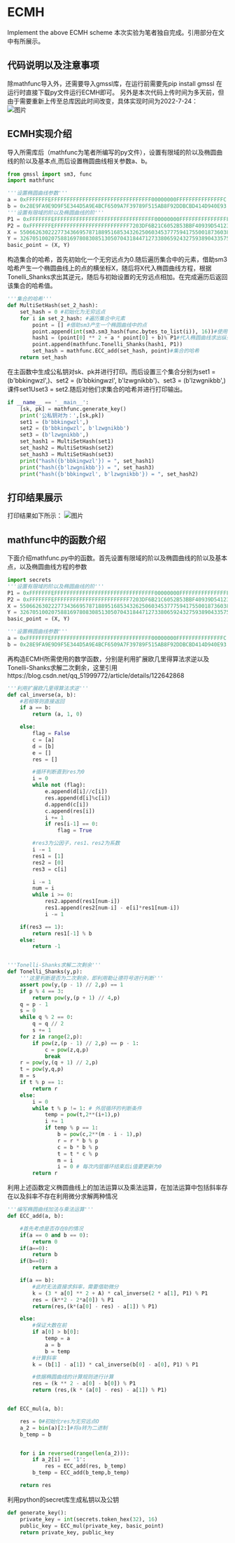 # ECMH
Implement the above ECMH scheme  本次实验为笔者独自完成。引用部分在文中有所展示。
## 代码说明以及注意事项
除mathfunc导入外，还需要导入gmssl库，在运行前需要先pip install gmssl
在运行时直接下载py文件运行ECMH即可。
另外是本次代码上传时间为多天前，但由于需要重新上传至总库因此时间改变，具体实现时间为2022-7-24：  
![图片](https://user-images.githubusercontent.com/105708747/180754733-2bd9dbcf-2748-42d7-b563-9f012aaa4fd0.png)

## ECMH实现介绍
导入所需库后（mathfunc为笔者所编写的py文件），设置有限域的阶以及椭圆曲线的阶以及基本点,而后设置椭圆曲线相关参数a、b。
```python
from gmssl import sm3, func
import mathfunc

'''设置椭圆曲线参数'''
a = 0xFFFFFFFEFFFFFFFFFFFFFFFFFFFFFFFFFFFFFFFF00000000FFFFFFFFFFFFFFFC
b = 0x28E9FA9E9D9F5E344D5A9E4BCF6509A7F39789F515AB8F92DDBCBD414D940E93
'''设置有限域的阶以及椭圆曲线的阶'''
P1 = 0xFFFFFFFEFFFFFFFFFFFFFFFFFFFFFFFFFFFFFFFF00000000FFFFFFFFFFFFFFFF
P2 = 0xFFFFFFFEFFFFFFFFFFFFFFFFFFFFFFFF7203DF6B21C6052B53BBF40939D54123
X = 55066263022277343669578718895168534326250603453777594175500187360389116729240
Y = 32670510020758816978083085130507043184471273380659243275938904335757337482424
basic_point = (X, Y)
```
构造集合的哈希，首先初始化一个无穷远点为0.随后遍历集合中的元素，借助sm3哈希产生一个椭圆曲线上的点的横坐标X，随后将X代入椭圆曲线方程，根据Tonelli_Shanks求出其逆元，随后与初始设置的无穷远点相加。在完成遍历后返回该集合的哈希值。
```python
'''集合的哈希'''
def MultiSetHash(set_2_hash):
    set_hash = 0 #初始化为无穷远点
    for i in set_2_hash: #遍历集合中元素
        point = [] #借助sm3产生一个椭圆曲线中的点
        point.append(int(sm3.sm3_hash(func.bytes_to_list(i)), 16))#使用sm3对集合元素进行哈希
        hash1 = (point[0] ** 2 + a * point[0] + b)% P1#代入椭圆曲线求出纵坐标
        point.append(mathfunc.Tonelli_Shanks(hash1, P1))
        set_hash = mathfunc.ECC_add(set_hash, point)#集合的哈希
    return set_hash
```
在主函数中生成公私钥对sk、pk并进行打印。而后设置三个集合分别为set1 = (b'bbkingwzl',)、set2 = (b'bbkingwzl', b'lzwgnikbb')、set3 = (b'lzwgnikbb',)课件set1Uset3 = set2.随后对他们求集合的哈希并进行打印输出。
```python
if __name__ == '__main__':
    [sk, pk] = mathfunc.generate_key()
    print('公私钥对为：',[sk,pk])
    set1 = (b'bbkingwzl',)
    set2 = (b'bbkingwzl', b'lzwgnikbb')
    set3 = (b'lzwgnikbb',)
    set_hash1 = MultiSetHash(set1)
    set_hash2 = MultiSetHash(set2)
    set_hash3 = MultiSetHash(set3)
    print("hash({b'bbkingwzl'}) = ", set_hash1)
    print("hash({b'lzwgnikbb'}) = ", set_hash3)
    print("hash({b'bbkingwzl', b'lzwgnikbb'}) = ", set_hash2)
```
## 打印结果展示
打印结果如下所示：
![图片](https://user-images.githubusercontent.com/105708747/180641605-fbe4e82e-9ffe-4615-836a-8774f839c06d.png)
## mathfunc中的函数介绍
下面介绍mathfunc.py中的函数。首先设置有限域的阶以及椭圆曲线的阶以及基本点，以及椭圆曲线方程的参数
```python
import secrets
'''设置有限域的阶以及椭圆曲线的阶'''
P1 = 0xFFFFFFFEFFFFFFFFFFFFFFFFFFFFFFFFFFFFFFFF00000000FFFFFFFFFFFFFFFF
P2 = 0xFFFFFFFEFFFFFFFFFFFFFFFFFFFFFFFF7203DF6B21C6052B53BBF40939D54123
X = 55066263022277343669578718895168534326250603453777594175500187360389116729240
Y = 32670510020758816978083085130507043184471273380659243275938904335757337482424
basic_point = (X, Y)

'''设置椭圆曲线参数'''
a = 0xFFFFFFFEFFFFFFFFFFFFFFFFFFFFFFFFFFFFFFFF00000000FFFFFFFFFFFFFFFC
b = 0x28E9FA9E9D9F5E344D5A9E4BCF6509A7F39789F515AB8F92DDBCBD414D940E93
```
再构造ECMH所需使用的数学函数，分别是利用扩展欧几里得算法求逆以及Tonelli-Shanks求解二次剩余，这里引用https://blog.csdn.net/qq_51999772/article/details/122642868
```python
'''利用扩展欧几里得算法求逆'''
def cal_inverse(a, b):
    #若相等则直接返回
    if a == b:
        return (a, 1, 0)

    else:
        flag = False
        c = [a]
        d = [b]
        e = []
        res = []

        #循环判断直到res为0
        i = 0
        while not (flag):
            e.append(d[i]//c[i])
            res.append(d[i]%c[i])
            d.append(c[i])
            c.append(res[i])
            i += 1
            if res[i-1] == 0:
                flag = True

        #res3为公因子，res1、res2为系数
        i -= 1
        res1 = [1]
        res2 = [0]
        res3 = c[i]

        i -= 1
        num = i
        while i >= 0:
            res2.append(res1[num-i])
            res1.append(res2[num-i] - e[i]*res1[num-i])
            i -= 1

    if(res3 == 1):
        return res1[-1] % b
    else:
        return -1


'''Tonelli-Shanks求解二次剩余'''
def Tonelli_Shanks(y,p):
    '''这里判断是否为二次剩余，即利用勒让德符号进行判断'''
    assert pow(y,(p - 1) // 2,p) == 1
    if p % 4 == 3:
        return pow(y,(p + 1) // 4,p)
    q = p - 1
    s = 0
    while q % 2 == 0:
        q = q // 2
        s += 1
    for z in range(2,p):
        if pow(z,(p - 1) // 2,p) == p - 1:
            c = pow(z,q,p)
            break
    r = pow(y,(q + 1) // 2,p)
    t = pow(y,q,p)
    m = s
    if t % p == 1:
        return r
    else:
        i = 0
        while t % p != 1: # 外层循环的判断条件
            temp = pow(t,2**(i+1),p)
            i += 1
            if temp % p == 1:
                b = pow(c,2**(m - i - 1),p)
                r = r * b % p
                c = b * b % p
                t = t * c % p
                m = i
                i = 0 # 每次内层循环结束后i值要更新为0
        return r
```
利用上述函数定义椭圆曲线上的加法运算以及乘法运算，在加法运算中包括斜率存在以及斜率不存在利用微分求解两种情况
```python
'''编写椭圆曲线加法与乘法运算'''
def ECC_add(a, b):

    #首先考虑是否存在0的情况
    if(a == 0 and b == 0):
        return 0
    if(a==0):
        return b
    if(b==0):
        return a

    if(a == b):
        #此时无法直接求斜率，需要借助微分
        k = (3 * a[0] ** 2 + A) * cal_inverse(2 * a[1], P1) % P1
        res = (k**2 - 2*a[0]) % P1
        return(res,(k*(a[0] - res) - a[1]) % P1)

    else:
        #保证大数在前
        if a[0] > b[0]:
            temp = a
            a = b
            b = temp
        #计算斜率
        k = (b[1] - a[1]) * cal_inverse(b[0] - a[0], P1) % P1

        #依据椭圆曲线的计算规则进行计算
        res = (k ** 2 - a[0] - b[0]) % P1
        return (res,(k * (a[0] - res) - a[1]) % P1)


def ECC_mul(a, b):

    res = 0#初始化res为无穷远点O
    a_2 = bin(a)[2:]#将a转为二进制
    b_temp = b


    for i in reversed(range(len(a_2))):
        if a_2[i] == '1':
            res = ECC_add(res, b_temp)
        b_temp = ECC_add(b_temp,b_temp)

    return res
```
利用python的secret库生成私钥以及公钥
```python
def generate_key():
    private_key = int(secrets.token_hex(32), 16)
    public_key = ECC_mul(private_key, basic_point)
    return private_key, public_key
```


